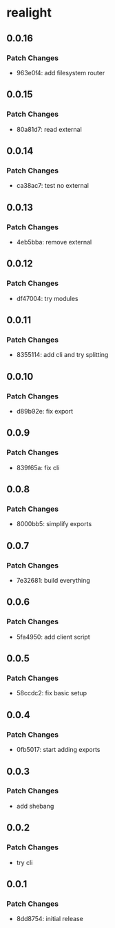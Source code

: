 # realight

## 0.0.16

### Patch Changes

- 963e0f4: add filesystem router

## 0.0.15

### Patch Changes

- 80a81d7: read external

## 0.0.14

### Patch Changes

- ca38ac7: test no external

## 0.0.13

### Patch Changes

- 4eb5bba: remove external

## 0.0.12

### Patch Changes

- df47004: try modules

## 0.0.11

### Patch Changes

- 8355114: add cli and try splitting

## 0.0.10

### Patch Changes

- d89b92e: fix export

## 0.0.9

### Patch Changes

- 839f65a: fix cli

## 0.0.8

### Patch Changes

- 8000bb5: simplify exports

## 0.0.7

### Patch Changes

- 7e32681: build everything

## 0.0.6

### Patch Changes

- 5fa4950: add client script

## 0.0.5

### Patch Changes

- 58ccdc2: fix basic setup

## 0.0.4

### Patch Changes

- 0fb5017: start adding exports

## 0.0.3

### Patch Changes

- add shebang

## 0.0.2

### Patch Changes

- try cli

## 0.0.1

### Patch Changes

- 8dd8754: initial release
